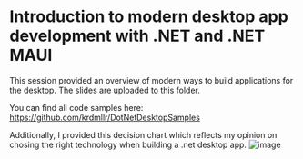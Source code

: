# Introduction to modern desktop app development with .NET and .NET MAUI

This session provided an overview of modern ways to build applications for the desktop. The slides are uploaded to this folder.

You can find all code samples here: https://github.com/krdmllr/DotNetDesktopSamples

Additionally, I provided this decision chart which reflects my opinion on chosing the right technology when building a .net desktop app.
![image](https://user-images.githubusercontent.com/11095003/135614389-cf28e7de-297d-4283-b50f-8d137068a453.png)

